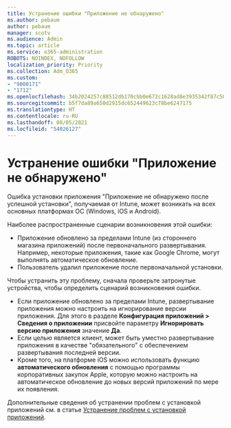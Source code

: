 ```yaml
---
title: Устранение ошибки "Приложение не обнаружено"
ms.author: pebaum
author: pebaum
manager: scotv
ms.audience: Admin
ms.topic: article
ms.service: o365-administration
ROBOTS: NOINDEX, NOFOLLOW
localization_priority: Priority
ms.collection: Adm_O365
ms.custom:
- "9000171"
- "1712"
ms.openlocfilehash: 34b2024257c88512db170cbb0e672c1628ad8e3935342f87c5032492e1ad0259
ms.sourcegitcommit: b5f7da89a650d2915dc652449623c78be6247175
ms.translationtype: HT
ms.contentlocale: ru-RU
ms.lasthandoff: 08/05/2021
ms.locfileid: "54026127"
---
```

# <a name="mitigate-the-application-was-not-detected-error"></a>Устранение ошибки "Приложение не обнаружено"

Ошибка установки приложения "Приложение не обнаружено после успешной установки", получаемая от Intune, может возникать на всех основных платформах ОС (Windows, iOS и Android).

Наиболее распространенные сценарии возникновения этой ошибки:

- Приложение обновлено за пределами Intune (из стороннего магазина приложений) после первоначального развертывания. Например, некоторые приложения, такие как Google Chrome, могут выполнять автоматическое обновление.
- Пользователь удалил приложение после первоначальной установки.

Чтобы устранить эту проблему, сначала проверьте затронутые устройства, чтобы определить сценарий возникновения ошибки.

- Если приложение обновлено за пределами Intune, развертывание приложения можно настроить на игнорирование версии приложения. Для этого в разделе **Конфигурация приложений > Сведения о приложении** присвойте параметру **Игнорировать версию приложения** значение **Да**.
- Если целью является клиент, может быть уместно развертывание приложения в качестве "обязательного" с обеспечением развертывания последней версии.
- Кроме того, на платформе iOS можно использовать функцию **автоматического обновления** с помощью программы корпоративных закупок Apple, которую можно настроить на автоматическое обновление до новых версий приложений по мере их появления.

Дополнительные сведения об устранении проблем с установкой приложений см. в статье [Устранение проблем с установкой приложений](https://docs.microsoft.com/intune/troubleshoot-app-install).
